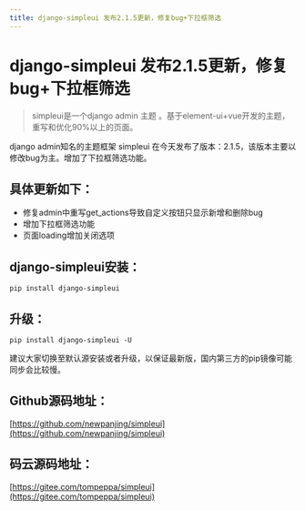 ```yaml
---
title: django-simpleui 发布2.1.5更新，修复bug+下拉框筛选
---
```


# django-simpleui 发布2.1.5更新，修复bug+下拉框筛选

>simpleui是一个django admin 主题 。基于element-ui+vue开发的主题，重写和优化90%以上的页面。

django admin知名的主题框架 simpleui 在今天发布了版本：2.1.5，该版本主要以修改bug为主。增加了下拉框筛选功能。

## 具体更新如下：
+ 修复admin中重写get_actions导致自定义按钮只显示新增和删除bug
+ 增加下拉框筛选功能
+ 页面loading增加关闭选项

## django-simpleui安装：

```
pip install django-simpleui
```

## 升级：

```
pip install django-simpleui -U
```

建议大家切换至默认源安装或者升级，以保证最新版，国内第三方的pip镜像可能同步会比较慢。

## Github源码地址：

[https://github.com/newpanjing/simpleui](https://github.com/newpanjing/simpleui)

## 码云源码地址：

[https://gitee.com/tompeppa/simpleui](https://gitee.com/tompeppa/simpleui)


